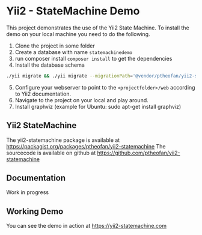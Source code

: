 # Yii2 - StateMachine Demo


This project demonstrates the use of the Yii2 State Machine. To install the demo on your local machine you need to
do the following.

1. Clone the project in some folder
2. Create a database with name `statemachinedemo`
3. run composer install `composer install` to get the dependencies
4. Install the database schema
```bash
./yii migrate && ./yii migrate --migrationPath='@vendor/ptheofan/yii2-statemachine/migrations/'
```
5. Configure your webserver to point to the `<projectfolder>/web` according to Yii2 documentation.
6. Navigate to the project on your local and play around.
7. Install graphviz (example for Ubuntu: sudo apt-get install graphviz)


## Yii2 StateMachine
The yii2-statemachine package is available at https://packagist.org/packages/ptheofan/yii2-statemachine
The sourcecode is available on github at https://github.com/ptheofan/yii2-statemachine


## Documentation
Work in progress


## Working Demo
You can see the demo in action at https://yii2-statemachine.com
